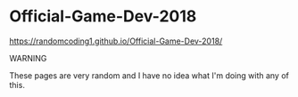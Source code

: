 # Official-Game-Dev-2018

https://randomcoding1.github.io/Official-Game-Dev-2018/

WARNING

These pages are very random and I have no idea what I'm doing with any of this.
